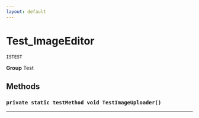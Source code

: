 ```yaml
---
layout: default
---
```

# Test_ImageEditor

`ISTEST`



**Group** Test

## Methods
### `private static testMethod void TestImageUploader()`
---
